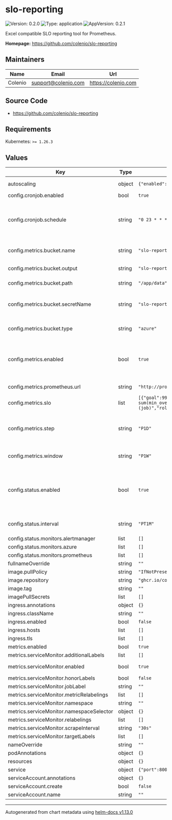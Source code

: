 # slo-reporting

![Version: 0.2.0](https://img.shields.io/badge/Version-0.2.0-informational?style=flat-square) ![Type: application](https://img.shields.io/badge/Type-application-informational?style=flat-square) ![AppVersion: 0.2.1](https://img.shields.io/badge/AppVersion-0.2.1-informational?style=flat-square)

Excel compatible SLO reporting tool for Prometheus.

**Homepage:** <https://github.com/colenio/slo-reporting>

## Maintainers

| Name | Email | Url |
| ---- | ------ | --- |
| Colenio | <support@colenio.com> | <https://colenio.com> |

## Source Code

* <https://github.com/colenio/slo-reporting>

## Requirements

Kubernetes: `>= 1.26.3`

## Values

| Key | Type | Default | Description |
|-----|------|---------|-------------|
| autoscaling | object | `{"enabled":false,"maxReplicas":4,"minReplicas":1,"targetMemoryUtilizationPercentage":80}` | Auto scaling via [HPA](https://docs.microsoft.com/en-us/azure/aks/tutorial-kubernetes-scale#autoscale-pods) |
| config.cronjob.enabled | bool | `true` |  |
| config.cronjob.schedule | string | `"0 23 * * *"` | The cronjob schedule for running the job (default: nightly at 2AM) |
| config.metrics.bucket.name | string | `"slo-reports"` | Azure File Share to store slo reports |
| config.metrics.bucket.output | string | `"slo-reporting.csv"` | Path to the archive file |
| config.metrics.bucket.path | string | `"/app/data"` | Mount path in pod |
| config.metrics.bucket.secretName | string | `"slo-reporting"` | Name of pre-existing Secret for Azure Storage to use |
| config.metrics.bucket.type | string | `"azure"` | Type of bucket to use (azure, gcs, s3) |
| config.metrics.enabled | bool | `true` | Should SLO reports be generated from configured SLOs |
| config.metrics.prometheus.url | string | `"http://prometheus-community-kube-prometheus.observability:9090"` | Prometheus URL to query |
| config.metrics.slo | list | `[{"goal":99.9,"name":"prometheus-uptime","query":"100 * sum(min_over_time(up{job=\"prometheus\"}[15m])) by (job)","rolling_period":"P1W","step":"P1D"}]` | List of SLOs to report on |
| config.metrics.step | string | `"P1D"` | In what granularity (step-size) should SLOs be reported |
| config.metrics.window | string | `"P1W"` | Evaluation window for SLOs |
| config.status.enabled | bool | `true` | Should a status API be created which aggregates alerts from multiple sources? |
| config.status.interval | string | `"PT1M"` | Scrape interval of alert sources |
| config.status.monitors.alertmanager | list | `[]` |  |
| config.status.monitors.azure | list | `[]` |  |
| config.status.monitors.prometheus | list | `[]` |  |
| fullnameOverride | string | `""` |  |
| image.pullPolicy | string | `"IfNotPresent"` |  |
| image.repository | string | `"ghcr.io/colenio/slo-reporting"` |  |
| image.tag | string | `""` |  |
| imagePullSecrets | list | `[]` |  |
| ingress.annotations | object | `{}` |  |
| ingress.className | string | `""` |  |
| ingress.enabled | bool | `false` |  |
| ingress.hosts | list | `[]` |  |
| ingress.tls | list | `[]` |  |
| metrics.enabled | bool | `true` |  |
| metrics.serviceMonitor.additionalLabels | list | `[]` |  |
| metrics.serviceMonitor.enabled | bool | `true` | Enable a [ServiceMonitor](https://github.com/prometheus-operator/prometheus-operator/blob/main/Documentation/api.md#servicemonitorspec) |
| metrics.serviceMonitor.honorLabels | bool | `false` |  |
| metrics.serviceMonitor.jobLabel | string | `""` |  |
| metrics.serviceMonitor.metricRelabelings | list | `[]` |  |
| metrics.serviceMonitor.namespace | string | `""` |  |
| metrics.serviceMonitor.namespaceSelector | object | `{}` |  |
| metrics.serviceMonitor.relabelings | list | `[]` |  |
| metrics.serviceMonitor.scrapeInterval | string | `"30s"` |  |
| metrics.serviceMonitor.targetLabels | list | `[]` |  |
| nameOverride | string | `""` |  |
| podAnnotations | object | `{}` |  |
| resources | object | `{}` |  |
| service | object | `{"port":8000,"type":"ClusterIP"}` | Networking |
| serviceAccount.annotations | object | `{}` |  |
| serviceAccount.create | bool | `false` |  |
| serviceAccount.name | string | `""` |  |

----------------------------------------------
Autogenerated from chart metadata using [helm-docs v1.13.0](https://github.com/norwoodj/helm-docs/releases/v1.13.0)
